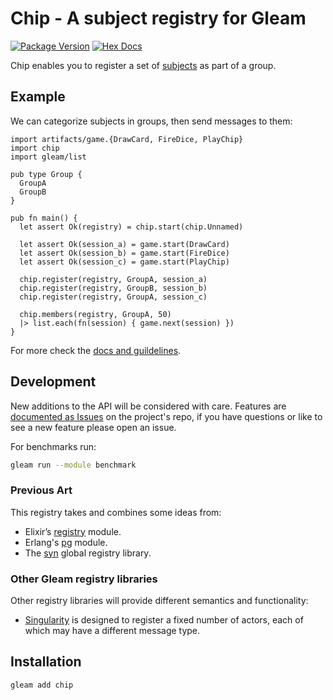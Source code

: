 # Chip - A subject registry for Gleam

[![Package Version](https://img.shields.io/hexpm/v/chip)](https://hex.pm/packages/chip)
[![Hex Docs](https://img.shields.io/badge/hex-docs-ffaff3)](https://hexdocs.pm/chip/)

Chip enables you to register a set of
[subjects](https://hexdocs.pm/gleam_erlang/gleam/erlang/process.html#Subject)
as part of a group.

## Example

We can categorize subjects in groups, then send messages to them:

```gleam
import artifacts/game.{DrawCard, FireDice, PlayChip}
import chip
import gleam/list

pub type Group {
  GroupA
  GroupB
}

pub fn main() {
  let assert Ok(registry) = chip.start(chip.Unnamed)

  let assert Ok(session_a) = game.start(DrawCard)
  let assert Ok(session_b) = game.start(FireDice)
  let assert Ok(session_c) = game.start(PlayChip)

  chip.register(registry, GroupA, session_a)
  chip.register(registry, GroupB, session_b)
  chip.register(registry, GroupA, session_c)

  chip.members(registry, GroupA, 50)
  |> list.each(fn(session) { game.next(session) })
}
```

For more check the [docs and guildelines](https://hexdocs.pm/chip/).

## Development

New additions to the API will be considered with care. Features are
[documented as Issues](https://github.com/chouzar/chip/issues?q=is%3Aopen+is%3Aissue+label%3Aenhancement)
on the project's repo, if you have questions or like to see a new feature please open an issue.

For benchmarks run:

```bash
gleam run --module benchmark
```

### Previous Art

This registry takes and combines some ideas from:

* Elixir’s [registry](https://hexdocs.pm/elixir/Kernel.html) module.
* Erlang's [pg](https://www.erlang.org/doc/apps/kernel/pg.html) module.
* The [syn](https://github.com/ostinelli/syn) global registry library.

### Other Gleam registry libraries

Other registry libraries will provide different semantics and functionality:

* [Singularity](https://hexdocs.pm/singularity/) is designed to register a fixed number of actors, each of which may have a different message type.

## Installation

```sh
gleam add chip
```

